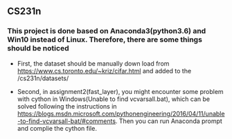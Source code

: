## CS231n
### This project is done based on Anaconda3(python3.6) and Win10 instead of Linux. Therefore, there are some things should be noticed  
  
* First, the dataset should be manually down load from  https://www.cs.toronto.edu/~kriz/cifar.html and added to the /cs231n/datasets/

* Second, in assignment2(fast_layer), you might encounter some problem with cython in Windows(Unable to find vcvarsall.bat), which can be solved following the instructions in https://blogs.msdn.microsoft.com/pythonengineering/2016/04/11/unable-to-find-vcvarsall-bat/#comments. Then you can run Anaconda prompt and complie the cython file.
